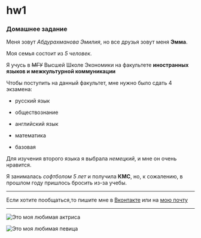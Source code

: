 # hw1

### Домашнее задание

Меня зовут *Абдурахманова Эмилия*, но все друзья зовут меня __Эмма__.

Моя семья состоит из _5 человек_.

Я учусь в ~~МГУ~~ Высшей Школе Экономики на факультете **иностранных языков и межкультурной коммуникации**

Чтобы поступить на данный факультет, мне нужно было сдать 4 экзамена:
+ русский язык
- обществознание
+ английский язык
- математика
* базовая

Для изучения второго языка я выбрала *немецкий*, и мне он очень нравится. 

Я занималась _софтболом 5 лет_ и получила **КМС**, но, к сожалению, в прошлом году пришлось бросить из-за учебы.

****

Если хотите пообщаться,то пишите мне в [Вконтакте](https://vk.com/emili29 "всегда отвечу") или на [мою почту](granger.99@mail.ru)

----

![Это моя любимая актриса](https://www.dailyrush.dk/uploads/2017/03/Emma-Stone-Smile-Wallpapers-1.jpg)

![Это моя любимая певица](https://www.segodnya.ua/img/article/10935/55_main_new.1511771586.jpg)

